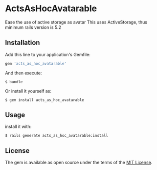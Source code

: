 # ActsAsHocAvatarable

  Ease the use of active storage as avatar
  This uses ActiveStorage, thus minimum rails version is 5.2
  
## Installation

Add this line to your application's Gemfile:

```ruby
gem 'acts_as_hoc_avatarable'
```

And then execute:

    $ bundle

Or install it yourself as:

    $ gem install acts_as_hoc_avatarable

## Usage

install it with:

    $ rails generate acts_as_hoc_avatarable:install

## License

The gem is available as open source under the terms of the [MIT License](https://opensource.org/licenses/MIT).
